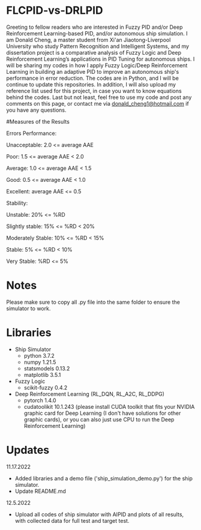 # FLCPID-vs-DRLPID

Greeting to fellow readers who are interested in Fuzzy PID and/or Deep Reinforcement Learning-based PID, and/or autonomous ship simulation. I am Donald Cheng, a master student from Xi'an Jiaotong-Liverpool University who study Pattern Recognition and Intelligent Systems, and my dissertation project is a comparative analysis of Fuzzy Logic and Deep Reinforcement Learning’s applications in PID Tuning for autonomous ships. I will be sharing my codes in how I apply Fuzzy Logic/Deep Reinforcement Learning in building an adaptive PID to improve an autonomous ship's performance in error reduction. The codes are in Python, and I will be continue to update this repositories. In addition, I will also upload my reference list used for this project, in case you want to know equations behind the codes. Last but not least, feel free to use my code and post any comments on this page, or contact me via donald_cheng1@hotmail.com if you have any questions.

#Measures of the Results

Errors Performance:

Unacceptable: 2.0 <= average AAE

Poor: 1.5 <= average AAE < 2.0

Average: 1.0 <= average AAE < 1.5

Good: 0.5 <= average AAE < 1.0

Excellent: average AAE <= 0.5


Stability:

Unstable: 20% <= %RD

Slightly stable: 15% <= %RD < 20%

Moderately Stable: 10% <= %RD < 15%

Stable: 5% <= %RD < 10%

Very Stable: %RD  <= 5%


# Notes

Please make sure to copy all .py file into the same folder to ensure the simulator to work.

# Libraries
- Ship Simulator
  - python 3.7.2
  - numpy 1.21.5
  - statsmodels 0.13.2
  - matplotlib 3.5.1
- Fuzzy Logic
  - scikit-fuzzy 0.4.2
- Deep Reinforcement Learning (RL_DQN, RL_A2C, RL_DDPG)
  - pytorch 1.4.0
  - cudatoolikit 10.1.243 (please install CUDA toolkit that fits your NVIDIA graphic card for Deep Learning (I don't have solutions for other graphic cards), or you can also just use CPU to run the Deep Reinforcement Learning)

# Updates

11.17.2022

- Added libraries and a demo file ('ship_simulation_demo.py') for the ship simulator.
- Update README.md

12.5.2022

- Upload all codes of ship simulator with AIPID and plots of all results, with collected data for full test and target test.
